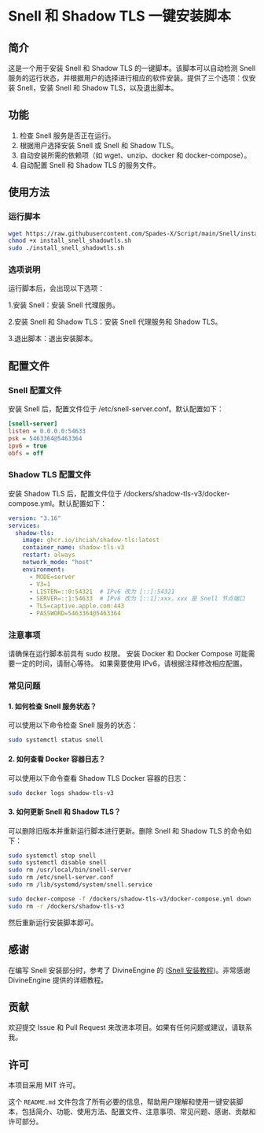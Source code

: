 # Snell 和 Shadow TLS 一键安装脚本

## 简介

这是一个用于安装 Snell 和 Shadow TLS 的一键脚本。该脚本可以自动检测 Snell 服务的运行状态，并根据用户的选择进行相应的软件安装。提供了三个选项：仅安装 Snell，安装 Snell 和 Shadow TLS，以及退出脚本。

## 功能

1. 检查 Snell 服务是否正在运行。
2. 根据用户选择安装 Snell 或 Snell 和 Shadow TLS。
3. 自动安装所需的依赖项（如 wget、unzip、docker 和 docker-compose）。
4. 自动配置 Snell 和 Shadow TLS 的服务文件。

## 使用方法

### 运行脚本
```bash
wget https://raw.githubusercontent.com/Spades-X/Script/main/Snell/install_snell_shadowtls.sh
chmod +x install_snell_shadowtls.sh
sudo ./install_snell_shadowtls.sh
```

### 选项说明
运行脚本后，会出现以下选项：

1.安装 Snell：安装 Snell 代理服务。

2.安装 Snell 和 Shadow TLS：安装 Snell 代理服务和 Shadow TLS。

3.退出脚本：退出安装脚本。

## 配置文件
### Snell 配置文件
安装 Snell 后，配置文件位于 /etc/snell-server.conf。默认配置如下：

```ini
[snell-server]
listen = 0.0.0.0:54633
psk = 5463364@5463364
ipv6 = true
obfs = off
```

### Shadow TLS 配置文件
安装 Shadow TLS 后，配置文件位于 /dockers/shadow-tls-v3/docker-compose.yml。默认配置如下：

```yaml
version: "3.16"
services:
  shadow-tls:
    image: ghcr.io/ihciah/shadow-tls:latest
    container_name: shadow-tls-v3
    restart: always
    network_mode: "host"
    environment:
      - MODE=server
      - V3=1
      - LISTEN=::0:54321  # IPv6 改为 [::]:54321
      - SERVER=::1:54633  # IPv6 改为 [::1]:xxx，xxx 是 Snell 节点端口
      - TLS=captive.apple.com:443
      - PASSWORD=5463364@5463364
```

### 注意事项
请确保在运行脚本前具有 sudo 权限。
安装 Docker 和 Docker Compose 可能需要一定的时间，请耐心等待。
如果需要使用 IPv6，请根据注释修改相应配置。

### 常见问题
#### 1. 如何检查 Snell 服务状态？
可以使用以下命令检查 Snell 服务的状态：

```bash
sudo systemctl status snell
```

#### 2. 如何查看 Docker 容器日志？
可以使用以下命令查看 Shadow TLS Docker 容器的日志：

```bash
sudo docker logs shadow-tls-v3
```

#### 3. 如何更新 Snell 和 Shadow TLS？
可以删除旧版本并重新运行脚本进行更新。删除 Snell 和 Shadow TLS 的命令如下：

```bash
sudo systemctl stop snell
sudo systemctl disable snell
sudo rm /usr/local/bin/snell-server
sudo rm /etc/snell-server.conf
sudo rm /lib/systemd/system/snell.service

sudo docker-compose -f /dockers/shadow-tls-v3/docker-compose.yml down
sudo rm -r /dockers/shadow-tls-v3
```

然后重新运行安装脚本即可。

## 感谢
在编写 Snell 安装部分时，参考了 DivineEngine 的 ([Snell 安装教程](https://divineengine.net/article/deploying-a-snell-server/))。非常感谢 DivineEngine 提供的详细教程。

## 贡献
欢迎提交 Issue 和 Pull Request 来改进本项目。如果有任何问题或建议，请联系我。

## 许可
本项目采用 MIT 许可。

这个 `README.md` 文件包含了所有必要的信息，帮助用户理解和使用一键安装脚本，包括简介、功能、使用方法、配置文件、注意事项、常见问题、感谢、贡献和许可部分。
